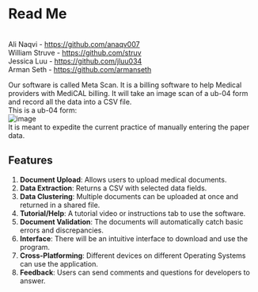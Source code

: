 # Read Me
<br>Ali Naqvi - https://github.com/anaqv007
<br>William Struve - https://github.com/struv
<br>Jessica Luu - https://github.com/jluu034
<br>Arman Seth - https://github.com/armanseth

Our software is called Meta Scan. It is a billing software to help Medical providers with MediCAL billing. It will take an image scan of a ub-04 form and record all the data into a CSV file. 
<br>This is a ub-04 form:
<br>![image](https://github.com/user-attachments/assets/b806edd8-fc13-41bb-bcc6-783dcc262641)
<br>It is meant to expedite the current practice of manually entering the paper data.
<br>



## Features

1. **Document Upload**: Allows users to upload medical documents.
2. **Data Extraction**: Returns a CSV with selected data fields.
3. **Data Clustering**: Multiple documents can be uploaded at once and returned in a shared file.
4. **Tutorial/Help**: A tutorial video or instructions tab to use the software.
5. **Document Validation**: The documents will automatically catch basic errors and discrepancies.
6. **Interface**: There will be an intuitive interface to download and use the program.
7. **Cross-Platforming**: Different devices on different Operating Systems can use the application.
8. **Feedback**: Users can send comments and questions for developers to answer.
